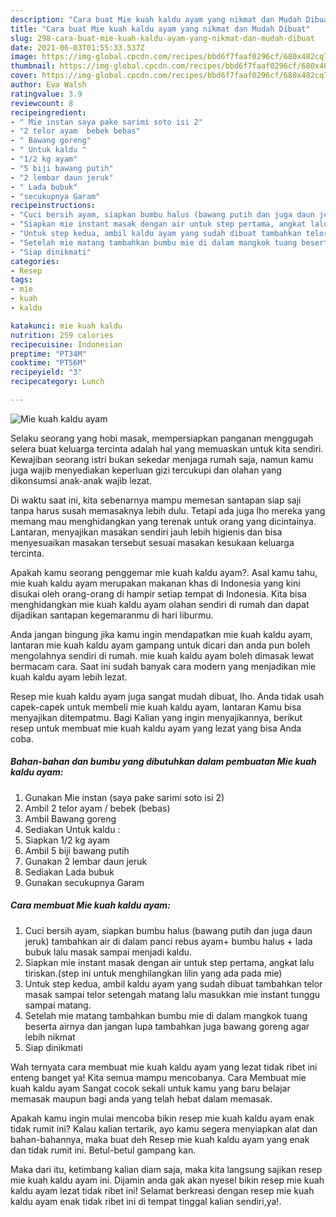```yaml
---
description: "Cara buat Mie kuah kaldu ayam yang nikmat dan Mudah Dibuat"
title: "Cara buat Mie kuah kaldu ayam yang nikmat dan Mudah Dibuat"
slug: 298-cara-buat-mie-kuah-kaldu-ayam-yang-nikmat-dan-mudah-dibuat
date: 2021-06-03T01:55:33.537Z
image: https://img-global.cpcdn.com/recipes/bbd6f7faaf0296cf/680x482cq70/mie-kuah-kaldu-ayam-foto-resep-utama.jpg
thumbnail: https://img-global.cpcdn.com/recipes/bbd6f7faaf0296cf/680x482cq70/mie-kuah-kaldu-ayam-foto-resep-utama.jpg
cover: https://img-global.cpcdn.com/recipes/bbd6f7faaf0296cf/680x482cq70/mie-kuah-kaldu-ayam-foto-resep-utama.jpg
author: Eva Walsh
ratingvalue: 3.9
reviewcount: 8
recipeingredient:
- " Mie instan saya pake sarimi soto isi 2"
- "2 telor ayam  bebek bebas"
- " Bawang goreng"
- " Untuk kaldu "
- "1/2 kg ayam"
- "5 biji bawang putih"
- "2 lembar daun jeruk"
- " Lada bubuk"
- "secukupnya Garam"
recipeinstructions:
- "Cuci bersih ayam, siapkan bumbu halus (bawang putih dan juga daun jeruk) tambahkan air di dalam panci rebus ayam+ bumbu halus + lada bubuk lalu masak sampai menjadi kaldu."
- "Siapkan mie instant masak dengan air untuk step pertama, angkat lalu tiriskan.(step ini untuk menghilangkan lilin yang ada pada mie)"
- "Untuk step kedua, ambil kaldu ayam yang sudah dibuat tambahkan telor masak sampai telor setengah matang lalu masukkan mie instant tunggu sampai matang."
- "Setelah mie matang tambahkan bumbu mie di dalam mangkok tuang beserta airnya dan jangan lupa tambahkan juga bawang goreng agar lebih nikmat"
- "Siap dinikmati"
categories:
- Resep
tags:
- mie
- kuah
- kaldu

katakunci: mie kuah kaldu 
nutrition: 259 calories
recipecuisine: Indonesian
preptime: "PT34M"
cooktime: "PT56M"
recipeyield: "3"
recipecategory: Lunch

---
```



![Mie kuah kaldu ayam](https://img-global.cpcdn.com/recipes/bbd6f7faaf0296cf/680x482cq70/mie-kuah-kaldu-ayam-foto-resep-utama.jpg)

Selaku seorang yang hobi masak, mempersiapkan panganan menggugah selera buat keluarga tercinta adalah hal yang memuaskan untuk kita sendiri. Kewajiban seorang istri bukan sekedar menjaga rumah saja, namun kamu juga wajib menyediakan keperluan gizi tercukupi dan olahan yang dikonsumsi anak-anak wajib lezat.

Di waktu  saat ini, kita sebenarnya mampu memesan santapan siap saji tanpa harus susah memasaknya lebih dulu. Tetapi ada juga lho mereka yang memang mau menghidangkan yang terenak untuk orang yang dicintainya. Lantaran, menyajikan masakan sendiri jauh lebih higienis dan bisa menyesuaikan masakan tersebut sesuai masakan kesukaan keluarga tercinta. 



Apakah kamu seorang penggemar mie kuah kaldu ayam?. Asal kamu tahu, mie kuah kaldu ayam merupakan makanan khas di Indonesia yang kini disukai oleh orang-orang di hampir setiap tempat di Indonesia. Kita bisa menghidangkan mie kuah kaldu ayam olahan sendiri di rumah dan dapat dijadikan santapan kegemaranmu di hari liburmu.

Anda jangan bingung jika kamu ingin mendapatkan mie kuah kaldu ayam, lantaran mie kuah kaldu ayam gampang untuk dicari dan anda pun boleh mengolahnya sendiri di rumah. mie kuah kaldu ayam boleh dimasak lewat bermacam cara. Saat ini sudah banyak cara modern yang menjadikan mie kuah kaldu ayam lebih lezat.

Resep mie kuah kaldu ayam juga sangat mudah dibuat, lho. Anda tidak usah capek-capek untuk membeli mie kuah kaldu ayam, lantaran Kamu bisa menyajikan ditempatmu. Bagi Kalian yang ingin menyajikannya, berikut resep untuk membuat mie kuah kaldu ayam yang lezat yang bisa Anda coba.

<!--inarticleads1-->

##### Bahan-bahan dan bumbu yang dibutuhkan dalam pembuatan Mie kuah kaldu ayam:

1. Gunakan  Mie instan (saya pake sarimi soto isi 2)
1. Ambil 2 telor ayam / bebek (bebas)
1. Ambil  Bawang goreng
1. Sediakan  Untuk kaldu :
1. Siapkan 1/2 kg ayam
1. Ambil 5 biji bawang putih
1. Gunakan 2 lembar daun jeruk
1. Sediakan  Lada bubuk
1. Gunakan secukupnya Garam




<!--inarticleads2-->

##### Cara membuat Mie kuah kaldu ayam:

1. Cuci bersih ayam, siapkan bumbu halus (bawang putih dan juga daun jeruk) tambahkan air di dalam panci rebus ayam+ bumbu halus + lada bubuk lalu masak sampai menjadi kaldu.
1. Siapkan mie instant masak dengan air untuk step pertama, angkat lalu tiriskan.(step ini untuk menghilangkan lilin yang ada pada mie)
1. Untuk step kedua, ambil kaldu ayam yang sudah dibuat tambahkan telor masak sampai telor setengah matang lalu masukkan mie instant tunggu sampai matang.
1. Setelah mie matang tambahkan bumbu mie di dalam mangkok tuang beserta airnya dan jangan lupa tambahkan juga bawang goreng agar lebih nikmat
1. Siap dinikmati




Wah ternyata cara membuat mie kuah kaldu ayam yang lezat tidak ribet ini enteng banget ya! Kita semua mampu mencobanya. Cara Membuat mie kuah kaldu ayam Sangat cocok sekali untuk kamu yang baru belajar memasak maupun bagi anda yang telah hebat dalam memasak.

Apakah kamu ingin mulai mencoba bikin resep mie kuah kaldu ayam enak tidak rumit ini? Kalau kalian tertarik, ayo kamu segera menyiapkan alat dan bahan-bahannya, maka buat deh Resep mie kuah kaldu ayam yang enak dan tidak rumit ini. Betul-betul gampang kan. 

Maka dari itu, ketimbang kalian diam saja, maka kita langsung sajikan resep mie kuah kaldu ayam ini. Dijamin anda gak akan nyesel bikin resep mie kuah kaldu ayam lezat tidak ribet ini! Selamat berkreasi dengan resep mie kuah kaldu ayam enak tidak ribet ini di tempat tinggal kalian sendiri,ya!.

